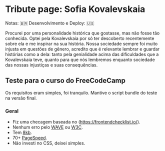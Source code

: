 # Tribute page: Sofia Kovalevskaia
Notas: 🇧🇷
Desenvolvimento e Deploy: 🇺🇸

Procurei por uma personalidade histórica que gostasse, mas não fosse tão conhecida. Optei pela Kovalevskaia por só ter descoberto recentemente sobre ela e me inspirar na sua história. Nossa sociedade sempre foi muito injusta em questões de gênero, acredito que é relevante lembrar e guardar histórias como a dela: tanto pela genialidade acima das dificuldades que a Kovalevskaia teve, quanto para que nós lembremos enquanto sociedade das nossas injustiças e suas consequências.

## Teste para o curso do FreeCodeCamp
Os requisitos eram simples, foi tranquilo. Mantive o script bundle do teste na versão final.

### Geral
* Fiz uma checagem baseada no (https://frontendchecklist.io/).
* Nenhum erro pelo [WAVE](https://wave.webaim.org/) ou [W3C](https://validator.w3.org/).
* Tem [8kb](https://www.coderduck.com/page-size-checker/).
* 70+ [PageSpeed](https://developers.google.com/speed/pagespeed/insights).
* Não investi no CSS, deixei simples.
